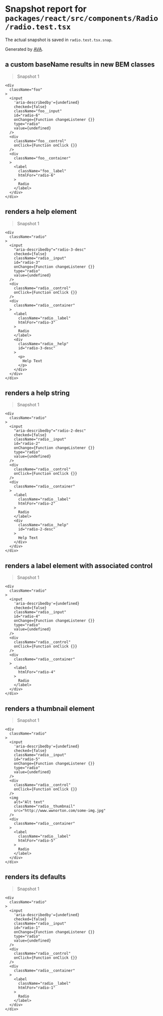 # Snapshot report for `packages/react/src/components/Radio/radio.test.tsx`

The actual snapshot is saved in `radio.test.tsx.snap`.

Generated by [AVA](https://avajs.dev).

## a custom baseName results in new BEM classes

> Snapshot 1

    <div
      className="foo"
    >
      <input
        'aria-describedby'={undefined}
        checked={false}
        className="foo__input"
        id="radio-6"
        onChange={Function changeListener {}}
        type="radio"
        value={undefined}
      />
      <div
        className="foo__control"
        onClick={Function onClick {}}
      />
      <div
        className="foo__container"
      >
        <label
          className="foo__label"
          htmlFor="radio-6"
        >
          Radio
        </label>
      </div>
    </div>

## renders a help element

> Snapshot 1

    <div
      className="radio"
    >
      <input
        "aria-describedby"="radio-3-desc"
        checked={false}
        className="radio__input"
        id="radio-3"
        onChange={Function changeListener {}}
        type="radio"
        value={undefined}
      />
      <div
        className="radio__control"
        onClick={Function onClick {}}
      />
      <div
        className="radio__container"
      >
        <label
          className="radio__label"
          htmlFor="radio-3"
        >
          Radio
        </label>
        <div
          className="radio__help"
          id="radio-3-desc"
        >
          <p>
            Help Text
          </p>
        </div>
      </div>
    </div>

## renders a help string

> Snapshot 1

    <div
      className="radio"
    >
      <input
        "aria-describedby"="radio-2-desc"
        checked={false}
        className="radio__input"
        id="radio-2"
        onChange={Function changeListener {}}
        type="radio"
        value={undefined}
      />
      <div
        className="radio__control"
        onClick={Function onClick {}}
      />
      <div
        className="radio__container"
      >
        <label
          className="radio__label"
          htmlFor="radio-2"
        >
          Radio
        </label>
        <div
          className="radio__help"
          id="radio-2-desc"
        >
          Help Text
        </div>
      </div>
    </div>

## renders a label element with associated control

> Snapshot 1

    <div
      className="radio"
    >
      <input
        'aria-describedby'={undefined}
        checked={false}
        className="radio__input"
        id="radio-4"
        onChange={Function changeListener {}}
        type="radio"
        value={undefined}
      />
      <div
        className="radio__control"
        onClick={Function onClick {}}
      />
      <div
        className="radio__container"
      >
        <label
          htmlFor="radio-4"
        >
          Radio
        </label>
      </div>
    </div>

## renders a thumbnail element

> Snapshot 1

    <div
      className="radio"
    >
      <input
        'aria-describedby'={undefined}
        checked={false}
        className="radio__input"
        id="radio-5"
        onChange={Function changeListener {}}
        type="radio"
        value={undefined}
      />
      <div
        className="radio__control"
        onClick={Function onClick {}}
      />
      <img
        alt="Alt text"
        className="radio__thumbnail"
        src="http://www.wwnorton.com/some-img.jpg"
      />
      <div
        className="radio__container"
      >
        <label
          className="radio__label"
          htmlFor="radio-5"
        >
          Radio
        </label>
      </div>
    </div>

## renders its defaults

> Snapshot 1

    <div
      className="radio"
    >
      <input
        'aria-describedby'={undefined}
        checked={false}
        className="radio__input"
        id="radio-1"
        onChange={Function changeListener {}}
        type="radio"
        value={undefined}
      />
      <div
        className="radio__control"
        onClick={Function onClick {}}
      />
      <div
        className="radio__container"
      >
        <label
          className="radio__label"
          htmlFor="radio-1"
        >
          Radio
        </label>
      </div>
    </div>
